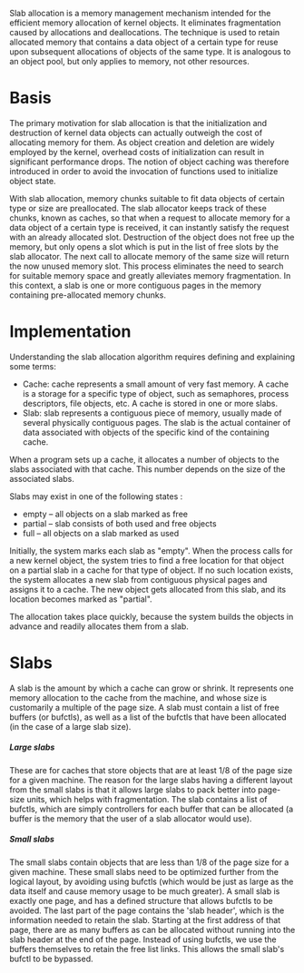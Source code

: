 Slab allocation is a memory management mechanism intended for the efficient memory allocation of kernel objects. It eliminates fragmentation caused by allocations and deallocations. The technique is used to retain allocated memory that contains a data object of a certain type for reuse upon subsequent allocations of objects of the same type. It is analogous to an object pool, but only applies to memory, not other resources.

# Basis

The primary motivation for slab allocation is that the initialization and destruction of kernel data objects can actually outweigh the cost of allocating memory for them. As object creation and deletion are widely employed by the kernel, overhead costs of initialization can result in significant performance drops. The notion of object caching was therefore introduced in order to avoid the invocation of functions used to initialize object state.

With slab allocation, memory chunks suitable to fit data objects of certain type or size are preallocated. The slab allocator keeps track of these chunks, known as caches, so that when a request to allocate memory for a data object of a certain type is received, it can instantly satisfy the request with an already allocated slot. Destruction of the object does not free up the memory, but only opens a slot which is put in the list of free slots by the slab allocator. The next call to allocate memory of the same size will return the now unused memory slot. This process eliminates the need to search for suitable memory space and greatly alleviates memory fragmentation. In this context, a slab is one or more contiguous pages in the memory containing pre-allocated memory chunks.

# Implementation

Understanding the slab allocation algorithm requires defining and explaining some terms:

* Cache: cache represents a small amount of very fast memory. A cache is a storage for a specific type of object, such as semaphores, process descriptors, file objects, etc. A cache is stored in one or more slabs.
* Slab: slab represents a contiguous piece of memory, usually made of several physically contiguous pages. The slab is the actual container of data associated with objects of the specific kind of the containing cache.

When a program sets up a cache, it allocates a number of objects to the slabs associated with that cache. This number depends on the size of the associated slabs.

Slabs may exist in one of the following states :

* empty – all objects on a slab marked as free
* partial – slab consists of both used and free objects
* full – all objects on a slab marked as used

Initially, the system marks each slab as "empty". When the process calls for a new kernel object, the system tries to find a free location for that object on a partial slab in a cache for that type of object. If no such location exists, the system allocates a new slab from contiguous physical pages and assigns it to a cache. The new object gets allocated from this slab, and its location becomes marked as "partial".

The allocation takes place quickly, because the system builds the objects in advance and readily allocates them from a slab.

# Slabs

A slab is the amount by which a cache can grow or shrink. It represents one memory allocation to the cache from the machine, and whose size is customarily a multiple of the page size. A slab must contain a list of free buffers (or bufctls), as well as a list of the bufctls that have been allocated (in the case of a large slab size).

##### Large slabs
These are for caches that store objects that are at least 1/8 of the page size for a given machine. The reason for the large slabs having a different layout from the small slabs is that it allows large slabs to pack better into page-size units, which helps with fragmentation. The slab contains a list of bufctls, which are simply controllers for each buffer that can be allocated (a buffer is the memory that the user of a slab allocator would use).

##### Small slabs
The small slabs contain objects that are less than 1/8 of the page size for a given machine. These small slabs need to be optimized further from the logical layout, by avoiding using bufctls (which would be just as large as the data itself and cause memory usage to be much greater). A small slab is exactly one page, and has a defined structure that allows bufctls to be avoided. The last part of the page contains the 'slab header', which is the information needed to retain the slab. Starting at the first address of that page, there are as many buffers as can be allocated without running into the slab header at the end of the page.
Instead of using bufctls, we use the buffers themselves to retain the free list links. This allows the small slab's bufctl to be bypassed.



















